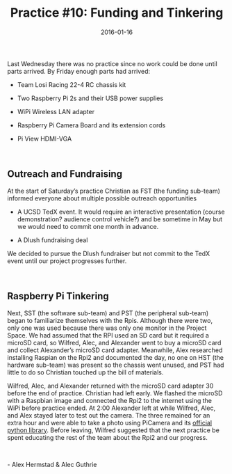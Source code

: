 ﻿---
date: "2016-01-16"
layout: post
categories: jekyll update
title: "Practice #10: Funding and Tinkering"
---

Last Wednesday there was no practice since no work could be done until parts
arrived. By Friday enough parts had arrived:

-   Team Losi Racing 22-4 RC chassis kit

-   Two Raspberry Pi 2s and their USB power supplies

-   WiPi Wireless LAN adapter

-   Raspberry Pi Camera Board and its extension cords

-   Pi View HDMI-VGA

 

Outreach and Fundraising
------------------------

At the start of Saturday’s practice Christian as FST (the funding sub-team)
informed everyone about multiple possible outreach opportunities

-   A UCSD TedX event. It would require an interactive presentation (course
    demonstration? audience control vehicle?) and be sometime in May but we
    would need to commit one month in advance.

-   A Dlush fundraising deal

We decided to pursue the Dlush fundraiser but not commit to the TedX event until
our project progresses further.

 

Raspberry Pi Tinkering
----------------------

Next, SST (the software sub-team) and PST (the peripheral sub-team) began to
familiarize themselves with the Rpis. Although there were two, only one was used
because there was only one monitor in the Project Space. We had assumed that the
RPI used an SD card but it required a microSD card, so Wilfred, Alec, and
Alexander went to buy a microSD card and collect Alexander’s microSD card
adapter. Meanwhile, Alex researched installing Raspian on the Rpi2 and
documented the day, no one on HST (the hardware sub-team) was present so the
chassis went unused, and PST had little to do so Christian touched up the bill
of materials.

Wilfred, Alec, and Alexander returned with the microSD card adapter 30 before
the end of practice. Christian had left early. We flashed the microSD with a
Raspbian image and connected the Rpi2 to the internet using the WiPi before
practice ended. At 2:00 Alexander left at while Wilfred, Alec, and Alex stayed
later to test out the camera. The three remained for an extra hour and were able
to take a photo using PiCamera and its [official python
library](<https://www.raspberrypi.org/documentation/usage/camera/python/README.md>).
Before leaving, Wilfred suggested that the next practice be spent educating the
rest of the team about the Rpi2 and our progress.

 

\- Alex Hermstad & Alec Guthrie
